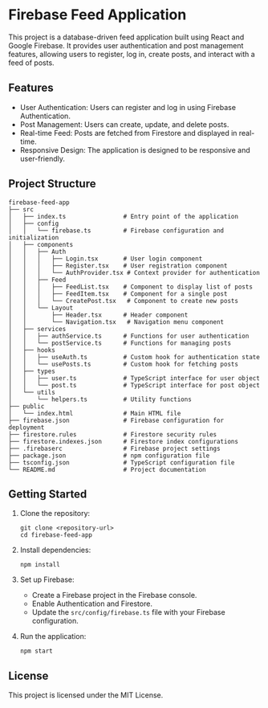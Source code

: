# Firebase Feed Application

This project is a database-driven feed application built using React and Google Firebase. It provides user authentication and post management features, allowing users to register, log in, create posts, and interact with a feed of posts.

## Features

- User Authentication: Users can register and log in using Firebase Authentication.
- Post Management: Users can create, update, and delete posts.
- Real-time Feed: Posts are fetched from Firestore and displayed in real-time.
- Responsive Design: The application is designed to be responsive and user-friendly.

## Project Structure

```
firebase-feed-app
├── src
│   ├── index.ts                # Entry point of the application
│   ├── config
│   │   └── firebase.ts         # Firebase configuration and initialization
│   ├── components
│   │   ├── Auth
│   │   │   ├── Login.tsx       # User login component
│   │   │   ├── Register.tsx    # User registration component
│   │   │   └── AuthProvider.tsx # Context provider for authentication
│   │   ├── Feed
│   │   │   ├── FeedList.tsx    # Component to display list of posts
│   │   │   ├── FeedItem.tsx    # Component for a single post
│   │   │   └── CreatePost.tsx   # Component to create new posts
│   │   └── Layout
│   │       ├── Header.tsx      # Header component
│   │       └── Navigation.tsx   # Navigation menu component
│   ├── services
│   │   ├── authService.ts      # Functions for user authentication
│   │   └── postService.ts      # Functions for managing posts
│   ├── hooks
│   │   ├── useAuth.ts          # Custom hook for authentication state
│   │   └── usePosts.ts         # Custom hook for fetching posts
│   ├── types
│   │   ├── user.ts             # TypeScript interface for user object
│   │   └── post.ts             # TypeScript interface for post object
│   └── utils
│       └── helpers.ts          # Utility functions
├── public
│   └── index.html              # Main HTML file
├── firebase.json               # Firebase configuration for deployment
├── firestore.rules             # Firestore security rules
├── firestore.indexes.json      # Firestore index configurations
├── .firebaserc                 # Firebase project settings
├── package.json                # npm configuration file
├── tsconfig.json               # TypeScript configuration file
└── README.md                   # Project documentation
```

## Getting Started

1. Clone the repository:
   ```
   git clone <repository-url>
   cd firebase-feed-app
   ```

2. Install dependencies:
   ```
   npm install
   ```

3. Set up Firebase:
   - Create a Firebase project in the Firebase console.
   - Enable Authentication and Firestore.
   - Update the `src/config/firebase.ts` file with your Firebase configuration.

4. Run the application:
   ```
   npm start
   ```

## License

This project is licensed under the MIT License.